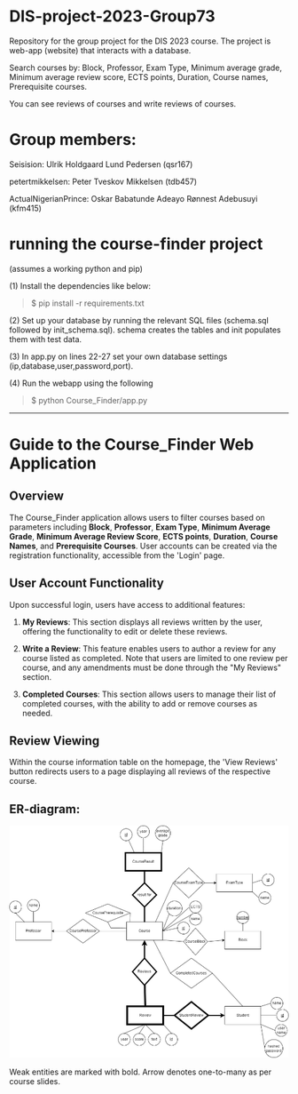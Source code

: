 # DIS-project-2023-Group73
Repository for the group project for the DIS 2023 course. The project is  web-app (website) that interacts with a database.

Search courses by: 
Block, Professor, Exam Type, Minimum average grade, Minimum average review score, ECTS points, Duration, Course names, Prerequisite courses.

You can see reviews of courses and write reviews of courses.

# Group members:
Seisision: Ulrik Holdgaard Lund Pedersen (qsr167) 

petertmikkelsen: Peter Tveskov Mikkelsen (tdb457)

ActualNigerianPrince: Oskar Babatunde Adeayo Rønnest Adebusuyi (kfm415)

# running the course-finder project
(assumes a working python and pip)

(1) Install the dependencies like below:
>$ pip install -r requirements.txt

(2) Set up your database by running the relevant SQL files (schema.sql followed by init_schema.sql). schema creates the tables and init populates them with test data.


(3) In app.py on lines 22-27 set your own database settings (ip,database,user,password,port).

(4) Run the webapp using the following
>$ python Course_Finder/app.py


------------------------------------------------------------------------------------------------------------------------------------------------------
# Guide to the Course_Finder Web Application

## Overview

The Course_Finder application allows users to filter courses based on parameters including **Block**, **Professor**, **Exam Type**, **Minimum Average Grade**, **Minimum Average Review Score**, **ECTS points**, **Duration**, **Course Names**, and **Prerequisite Courses**. User accounts can be created via the registration functionality, accessible from the 'Login' page. 

## User Account Functionality

Upon successful login, users have access to additional features:

1. **My Reviews**: This section displays all reviews written by the user, offering the functionality to edit or delete these reviews.

2. **Write a Review**: This feature enables users to author a review for any course listed as completed. Note that users are limited to one review per course, and any amendments must be done through the "My Reviews" section.

3. **Completed Courses**: This section allows users to manage their list of completed courses, with the ability to add or remove courses as needed.

## Review Viewing

Within the course information table on the homepage, the 'View Reviews' button redirects users to a page displaying all reviews of the respective course.

## ER-diagram:
![](ER_diagram.png)

Weak entities are marked with bold. Arrow denotes one-to-many as per course slides.


